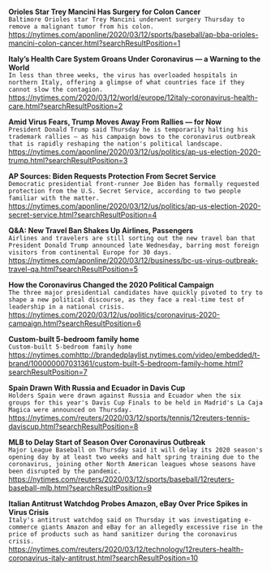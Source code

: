 **Orioles Star Trey Mancini Has Surgery for Colon Cancer**\
`Baltimore Orioles star Trey Mancini underwent surgery Thursday to remove a malignant tumor from his colon.`\
https://nytimes.com/aponline/2020/03/12/sports/baseball/ap-bba-orioles-mancini-colon-cancer.html?searchResultPosition=1

**Italy’s Health Care System Groans Under Coronavirus — a Warning to the World**\
`In less than three weeks, the virus has overloaded hospitals in northern Italy, offering a glimpse of what countries face if they cannot slow the contagion.`\
https://nytimes.com/2020/03/12/world/europe/12italy-coronavirus-health-care.html?searchResultPosition=2

**Amid Virus Fears, Trump Moves Away From Rallies — for Now**\
`President Donald Trump said Thursday he is temporarily halting his trademark rallies — as his campaign bows to the coronavirus outbreak that is rapidly reshaping the nation's political landscape.`\
https://nytimes.com/aponline/2020/03/12/us/politics/ap-us-election-2020-trump.html?searchResultPosition=3

**AP Sources: Biden Requests Protection From Secret Service**\
`Democratic presidential front-runner Joe Biden has formally requested protection from the U.S. Secret Service, according to two people familiar with the matter.`\
https://nytimes.com/aponline/2020/03/12/us/politics/ap-us-election-2020-secret-service.html?searchResultPosition=4

**Q&A: New Travel Ban Shakes Up Airlines, Passengers**\
`Airlines and travelers are still sorting out the new travel ban that President Donald Trump announced late Wednesday, barring most foreign visitors from continental Europe for 30 days.`\
https://nytimes.com/aponline/2020/03/12/business/bc-us-virus-outbreak-travel-qa.html?searchResultPosition=5

**How the Coronavirus Changed the 2020 Political Campaign**\
`The three major presidential candidates have quickly pivoted to try to shape a new political discourse, as they face a real-time test of leadership in a national crisis.`\
https://nytimes.com/2020/03/12/us/politics/coronavirus-2020-campaign.html?searchResultPosition=6

**Custom-built 5-bedroom family home**\
`Custom-built 5-bedroom family home`\
https://nytimes.comhttp://brandedplaylist.nytimes.com/video/embedded/t-brand/100000007031361/custom-built-5-bedroom-family-home.html?searchResultPosition=7

**Spain Drawn With Russia and Ecuador in Davis Cup**\
`Holders Spain were drawn against Russia and Ecuador when the six groups for this year's Davis Cup Finals to be held in Madrid's La Caja Magica were announced on Thursday.`\
https://nytimes.com/reuters/2020/03/12/sports/tennis/12reuters-tennis-daviscup.html?searchResultPosition=8

**MLB to Delay Start of Season Over Coronavirus Outbreak**\
`Major League Baseball on Thursday said it will delay its 2020 season's opening day by at least two weeks and halt spring training due to the coronavirus, joining other North American leagues whose seasons have been disrupted by the pandemic. `\
https://nytimes.com/reuters/2020/03/12/sports/baseball/12reuters-baseball-mlb.html?searchResultPosition=9

**Italian Antitrust Watchdog Probes Amazon, eBay Over Price Spikes in Virus Crisis**\
`Italy's antitrust watchdog said on Thursday it was investigating e-commerce giants Amazon and eBay for an allegedly excessive rise in the price of products such as hand sanitizer during the coronavirus crisis.    `\
https://nytimes.com/reuters/2020/03/12/technology/12reuters-health-coronavirus-italy-antitrust.html?searchResultPosition=10


